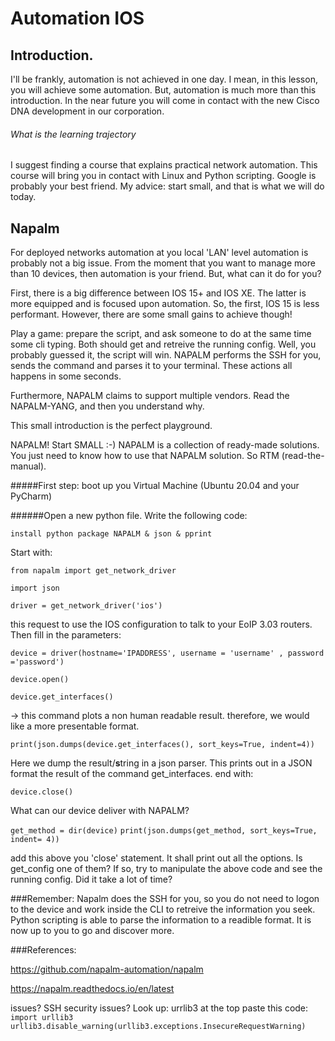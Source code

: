# Automation IOS
## Introduction.

I'll be frankly, automation is not achieved in one day. I mean, in this lesson, you will achieve some automation. 
But, automation is much more than this introduction. 
In the near future you will come in contact with the new Cisco DNA development in our corporation.

###### What is the learning trajectory

I suggest finding a course that explains practical network automation. 
This course will bring you in contact with Linux and Python scripting. Google is probably your best friend. 
My advice: start small, and that is what we will do today.

## Napalm
For deployed networks automation at you local 'LAN' level automation is probably not a big issue. From the moment that you want to manage more than 10 devices, then automation is your friend.
But, what can it do for you? 

First, there is a big difference between IOS 15+ and IOS XE. 
The latter is more equipped and is focused upon automation. So, the first, IOS 15 is less performant. 
However, there are some small gains to achieve though! 

Play a game: 
prepare the script, and ask someone to do at the same time some cli typing. Both should get and retreive the running config. 
Well, you probably guessed it, the script will win.
NAPALM performs the SSH for you, sends the command and parses it to your terminal. 
These actions all happens in some seconds. 

Furthermore, NAPALM claims to support multiple vendors. Read the NAPALM-YANG, and then you understand why. 




This small introduction is the perfect playground.

NAPALM!
Start SMALL :-)
NAPALM is a collection of ready-made solutions. You just need to know how to use that NAPALM solution. So RTM (read-the-manual).


#####First step: boot up you Virtual Machine (Ubuntu 20.04 and your PyCharm)

######Open a new python file.
Write the following code:

`install python package NAPALM & json & pprint`


Start with:

`from napalm import get_network_driver`

`import json`

`driver = get_network_driver('ios')`

this request to use the IOS configuration to talk to your EoIP 3.03 routers.
Then fill in the parameters:

`device = driver(hostname='IPADDRESS', username = 'username' , password ='password')`

`device.open()`

`device.get_interfaces()`

-> this command plots a non human readable result. 
therefore, we would like a more presentable format.

`print(json.dumps(device.get_interfaces(), sort_keys=True, indent=4))`

Here we dump the result/**s**tring in a json parser. This prints out in a JSON format the result of the command get_interfaces.
end with:

`device.close()`

What can our device deliver with NAPALM? 

`get_method = dir(device)`
`print(json.dumps(get_method, sort_keys=True, indent= 4))`

add this above you 'close' statement. 
It shall print out all the options. 
Is get_config one of them? 
If so, try to manipulate the above code and see the running config. 
Did it take a lot of time? 

###Remember:
Napalm does the SSH for you, so you do not need to logon to the device and work inside the CLI to retreive the information you seek. 
Python scripting is able to parse the information to a readible format. It is now up to you to go and discover more. 

###References:

https://github.com/napalm-automation/napalm

https://napalm.readthedocs.io/en/latest

issues?
SSH security issues? Look up: urrlib3
at the top paste this code:
`import urllib3
urllib3.disable_warning(urllib3.exceptions.InsecureRequestWarning)`